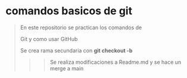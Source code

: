 # comandos basicos de git

> En este repositorio se practican los comandos de 
>
> Git y como usar GitHub
>
> Se crea rama secundaria con **git checkout -b**
> 
>>> Se realiza modificaciones a Readme.md y se hace un merge a main
>

